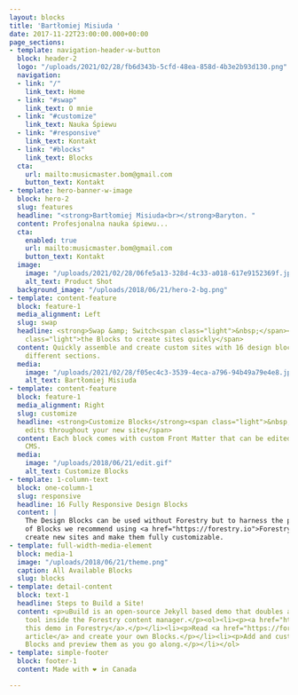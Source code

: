 ```yaml
---
layout: blocks
title: 'Bartłomiej Misiuda '
date: 2017-11-22T23:00:00.000+00:00
page_sections:
- template: navigation-header-w-button
  block: header-2
  logo: "/uploads/2021/02/28/fb6d343b-5cfd-48ea-858d-4b3e2b93d130.png"
  navigation:
  - link: "/"
    link_text: Home
  - link: "#swap"
    link_text: O mnie
  - link: "#customize"
    link_text: Nauka Śpiewu
  - link: "#responsive"
    link_text: Kontakt
  - link: "#blocks"
    link_text: Blocks
  cta:
    url: mailto:musicmaster.bom@gmail.com
    button_text: Kontakt
- template: hero-banner-w-image
  block: hero-2
  slug: features
  headline: "<strong>Bartłomiej Misiuda<br></strong>Baryton. "
  content: Profesjonalna nauka śpiewu...
  cta:
    enabled: true
    url: mailto:musicmaster.bom@gmail.com
    button_text: Kontakt
  image:
    image: "/uploads/2021/02/28/06fe5a13-328d-4c33-a018-617e9152369f.jpeg"
    alt_text: Product Shot
  background_image: "/uploads/2018/06/21/hero-2-bg.png"
- template: content-feature
  block: feature-1
  media_alignment: Left
  slug: swap
  headline: <strong>Swap &amp; Switch<span class="light">&nbsp;</span></strong><span
    class="light">the Blocks to create sites quickly</span>
  content: Quickly assemble and create custom sites with 16 design blocks for seven
    different sections.
  media:
    image: "/uploads/2021/02/28/f05ec4c3-3539-4eca-a796-94b49a79e4e8.jpeg"
    alt_text: Bartłomiej Misiuda
- template: content-feature
  block: feature-1
  media_alignment: Right
  slug: customize
  headline: <strong>Customize Blocks</strong><span class="light">&nbsp;to make quick
    edits throughout your new site</span>
  content: Each block comes with custom Front Matter that can be edited in Forestry
    CMS.
  media:
    image: "/uploads/2018/06/21/edit.gif"
    alt_text: Customize Blocks
- template: 1-column-text
  block: one-column-1
  slug: responsive
  headline: 16 Fully Responsive Design Blocks
  content: |
    The Design Blocks can be used without Forestry but to harness the power
    of Blocks we recommend using <a href="https://forestry.io">Forestry</a>. Once the site is imported you can immediately
    create new sites and make them fully customizable.
- template: full-width-media-element
  block: media-1
  image: "/uploads/2018/06/21/theme.png"
  caption: All Available Blocks
  slug: blocks
- template: detail-content
  block: text-1
  headline: Steps to Build a Site!
  content: <p>uBuild is an open-source Jekyll based demo that doubles as a builder
    tool inside the Forestry content manager.</p><ol><li><p><a href="https://app.forestry.io/quick-start?repo=forestryio/ubuild-jekyll&provider=github&engine=jekyll">Import
    this demo in Forestry</a>.</p></li><li><p>Read <a href="https://forestry.io/blog/ubuild-a-new-theme-for-static-sites-using-blocks/">our
    article</a> and create your own Blocks.</p></li><li><p>Add and customize the available
    Blocks and preview them as you go along.</p></li></ol>
- template: simple-footer
  block: footer-1
  content: Made with ❤︎ in Canada

---
```

